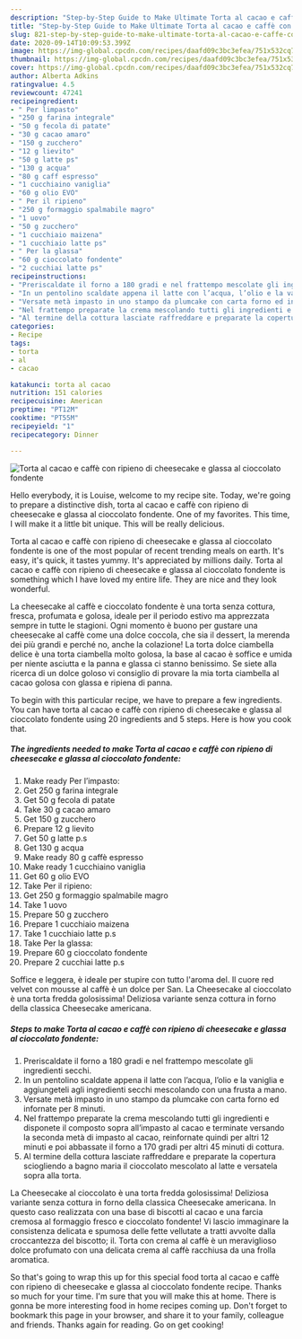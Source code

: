 ```yaml
---
description: "Step-by-Step Guide to Make Ultimate Torta al cacao e caffè con ripieno di cheesecake e glassa al cioccolato fondente"
title: "Step-by-Step Guide to Make Ultimate Torta al cacao e caffè con ripieno di cheesecake e glassa al cioccolato fondente"
slug: 821-step-by-step-guide-to-make-ultimate-torta-al-cacao-e-caffe-con-ripieno-di-cheesecake-e-glassa-al-cioccolato-fondente
date: 2020-09-14T10:09:53.399Z
image: https://img-global.cpcdn.com/recipes/daafd09c3bc3efea/751x532cq70/torta-al-cacao-e-caffe-con-ripieno-di-cheesecake-e-glassa-al-cioccolato-fondente-recipe-main-photo.jpg
thumbnail: https://img-global.cpcdn.com/recipes/daafd09c3bc3efea/751x532cq70/torta-al-cacao-e-caffe-con-ripieno-di-cheesecake-e-glassa-al-cioccolato-fondente-recipe-main-photo.jpg
cover: https://img-global.cpcdn.com/recipes/daafd09c3bc3efea/751x532cq70/torta-al-cacao-e-caffe-con-ripieno-di-cheesecake-e-glassa-al-cioccolato-fondente-recipe-main-photo.jpg
author: Alberta Adkins
ratingvalue: 4.5
reviewcount: 47241
recipeingredient:
- " Per limpasto"
- "250 g farina integrale"
- "50 g fecola di patate"
- "30 g cacao amaro"
- "150 g zucchero"
- "12 g lievito"
- "50 g latte ps"
- "130 g acqua"
- "80 g caff espresso"
- "1 cucchiaino vaniglia"
- "60 g olio EVO"
- " Per il ripieno"
- "250 g formaggio spalmabile magro"
- "1 uovo"
- "50 g zucchero"
- "1 cucchiaio maizena"
- "1 cucchiaio latte ps"
- " Per la glassa"
- "60 g cioccolato fondente"
- "2 cucchiai latte ps"
recipeinstructions:
- "Preriscaldate il forno a 180 gradi e nel frattempo mescolate gli ingredienti secchi."
- "In un pentolino scaldate appena il latte con l’acqua, l’olio e la vaniglia e aggiungeteli agli ingredienti secchi mescolando con una frusta a mano."
- "Versate metà impasto in uno stampo da plumcake con carta forno ed infornate per 8 minuti."
- "Nel frattempo preparate la crema mescolando tutti gli ingredienti e disponete il composto sopra all’impasto al cacao e terminate versando la seconda metà di impasto al cacao, reinfornate quindi per altri 12 minuti e poi abbassate il forno a 170 gradi per altri 45 minuti di cottura."
- "Al termine della cottura lasciate raffreddare e preparate la copertura sciogliendo a bagno maria il cioccolato mescolato al latte e versatela sopra alla torta."
categories:
- Recipe
tags:
- torta
- al
- cacao

katakunci: torta al cacao 
nutrition: 151 calories
recipecuisine: American
preptime: "PT12M"
cooktime: "PT55M"
recipeyield: "1"
recipecategory: Dinner

---
```



![Torta al cacao e caffè con ripieno di cheesecake e glassa al cioccolato fondente](https://img-global.cpcdn.com/recipes/daafd09c3bc3efea/751x532cq70/torta-al-cacao-e-caffe-con-ripieno-di-cheesecake-e-glassa-al-cioccolato-fondente-recipe-main-photo.jpg)

Hello everybody, it is Louise, welcome to my recipe site. Today, we're going to prepare a distinctive dish, torta al cacao e caffè con ripieno di cheesecake e glassa al cioccolato fondente. One of my favorites. This time, I will make it a little bit unique. This will be really delicious.

Torta al cacao e caffè con ripieno di cheesecake e glassa al cioccolato fondente is one of the most popular of recent trending meals on earth. It's easy, it's quick, it tastes yummy. It's appreciated by millions daily. Torta al cacao e caffè con ripieno di cheesecake e glassa al cioccolato fondente is something which I have loved my entire life. They are nice and they look wonderful.

La cheesecake al caffè e cioccolato fondente è una torta senza cottura, fresca, profumata e golosa, ideale per il periodo estivo ma apprezzata sempre in tutte le stagioni. Ogni momento è buono per gustare una cheesecake al caffè come una dolce coccola, che sia il dessert, la merenda dei più grandi e perché no, anche la colazione! La torta dolce ciambella delice è una torta ciambella molto golosa, la base al cacao è soffice e umida per niente asciutta e la panna e glassa ci stanno benissimo. Se siete alla ricerca di un dolce goloso vi consiglio di provare la mia torta ciambella al cacao golosa con glassa e ripiena di panna.


To begin with this particular recipe, we have to prepare a few ingredients. You can have torta al cacao e caffè con ripieno di cheesecake e glassa al cioccolato fondente using 20 ingredients and 5 steps. Here is how you cook that.

<!--inarticleads1-->

##### The ingredients needed to make Torta al cacao e caffè con ripieno di cheesecake e glassa al cioccolato fondente:

1. Make ready  Per l’impasto:
1. Get 250 g farina integrale
1. Get 50 g fecola di patate
1. Take 30 g cacao amaro
1. Get 150 g zucchero
1. Prepare 12 g lievito
1. Get 50 g latte p.s
1. Get 130 g acqua
1. Make ready 80 g caffè espresso
1. Make ready 1 cucchiaino vaniglia
1. Get 60 g olio EVO
1. Take  Per il ripieno:
1. Get 250 g formaggio spalmabile magro
1. Take 1 uovo
1. Prepare 50 g zucchero
1. Prepare 1 cucchiaio maizena
1. Take 1 cucchiaio latte p.s
1. Take  Per la glassa:
1. Prepare 60 g cioccolato fondente
1. Prepare 2 cucchiai latte p.s


Soffice e leggera, è ideale per stupire con tutto l&#39;aroma del. Il cuore red velvet con mousse al caffè è un dolce per San. La Cheesecake al cioccolato è una torta fredda golosissima! Deliziosa variante senza cottura in forno della classica Cheesecake americana. 

<!--inarticleads2-->

##### Steps to make Torta al cacao e caffè con ripieno di cheesecake e glassa al cioccolato fondente:

1. Preriscaldate il forno a 180 gradi e nel frattempo mescolate gli ingredienti secchi.
1. In un pentolino scaldate appena il latte con l’acqua, l’olio e la vaniglia e aggiungeteli agli ingredienti secchi mescolando con una frusta a mano.
1. Versate metà impasto in uno stampo da plumcake con carta forno ed infornate per 8 minuti.
1. Nel frattempo preparate la crema mescolando tutti gli ingredienti e disponete il composto sopra all’impasto al cacao e terminate versando la seconda metà di impasto al cacao, reinfornate quindi per altri 12 minuti e poi abbassate il forno a 170 gradi per altri 45 minuti di cottura.
1. Al termine della cottura lasciate raffreddare e preparate la copertura sciogliendo a bagno maria il cioccolato mescolato al latte e versatela sopra alla torta.


La Cheesecake al cioccolato è una torta fredda golosissima! Deliziosa variante senza cottura in forno della classica Cheesecake americana. In questo caso realizzata con una base di biscotti al cacao e una farcia cremosa al formaggio fresco e cioccolato fondente! Vi lascio immaginare la consistenza delicata e spumosa delle fette vellutate a tratti avvolte dalla croccantezza del biscotto; il. Torta con crema al caffè è un meraviglioso dolce profumato con una delicata crema al caffè racchiusa da una frolla aromatica. 

So that's going to wrap this up for this special food torta al cacao e caffè con ripieno di cheesecake e glassa al cioccolato fondente recipe. Thanks so much for your time. I'm sure that you will make this at home. There is gonna be more interesting food in home recipes coming up. Don't forget to bookmark this page in your browser, and share it to your family, colleague and friends. Thanks again for reading. Go on get cooking!
